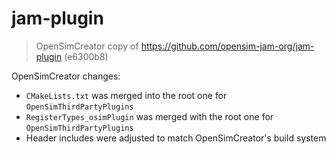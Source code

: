 # jam-plugin

> OpenSimCreator copy of https://github.com/opensim-jam-org/jam-plugin (e6300b8)

OpenSimCreator changes:

- `CMakeLists.txt` was merged into the root one for `OpenSimThirdPartyPlugins`
- `RegisterTypes_osimPlugin` was merged with the root one for `OpenSimThirdPartyPlugins`
- Header includes were adjusted to match OpenSimCreator's build system

